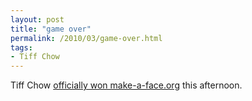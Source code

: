 ```yaml
---
layout: post
title: "game over"
permalink: /2010/03/game-over.html
tags:
- Tiff Chow
---
```


Tiff Chow [officially won make-a-face.org](http://make-a-face.org/photo/6a00e54f7ac65c88330120a94463b0970b) this afternoon.
